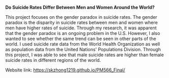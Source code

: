 **Do Suicide Rates Differ Between Men and Women Around the World?**

This project focuses on the gender paradox in suicide rates. The gender paradox is the disparity in suicide rates between men and women where men have higher rates of suicide. Through my research, it was apparent that the gender paradox is an ongoing problem in the U.S. However, I also wanted to see whether the same trend can be seen in other parts of the world. I used suicide rate data from the World Health Organization as well as population data from the United Nations' Populations Division. Through this project, I was able to see that male suicide rates are higher than female suicide rates in different regions of the world. 

Website link: https://skzhong1219.github.io/PM566_Final/
